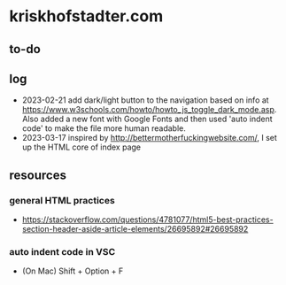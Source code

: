 # kriskhofstadter.com

## to-do

## log
- 2023-02-21 add dark/light button to the navigation based on info at https://www.w3schools.com/howto/howto_js_toggle_dark_mode.asp.  Also added a new font with Google Fonts and then used 'auto indent code' to make the file more human readable. 
- 2023-03-17 inspired by http://bettermotherfuckingwebsite.com/, I set up the  HTML core of index page

## resources
### general HTML practices
-  https://stackoverflow.com/questions/4781077/html5-best-practices-section-header-aside-article-elements/26695892#26695892
### auto indent code in VSC
- (On Mac) Shift + Option + F